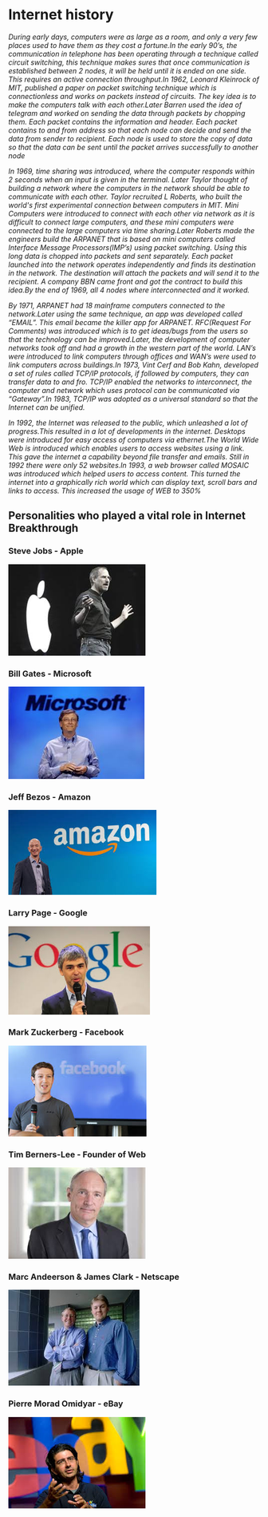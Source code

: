 # Internet history

_During early days, computers were as large as a room, and only a very few places used to have them as they cost a fortune.In the early 90’s, the communication in telephone has been operating through a technique called circuit switching, this technique makes sures that once communication is established between 2 nodes, it will be held until it is ended on one side. This requires an active connection throughput.In 1962, Leonard Kleinrock of MIT, published a paper on packet switching technique which is connectionless and works on packets instead of circuits. The key idea is to make the computers talk with each other.Later Barren used the idea of telegram and worked on sending the data through packets by chopping them. Each packet contains the information and header. Each packet contains to and from address so that each node can decide and send the data from sender to recipient. Each node is used to store the copy of data so that the data can be sent until the packet arrives successfully to another node_

_In 1969, time sharing was introduced, where the computer responds within 2 seconds when an input is given in the terminal. Later Taylor thought of building a network where the computers in the network should be able to communicate with each other. Taylor recruited L Roberts, who built the world's first experimental connection between computers in MIT. Mini Computers were introduced to connect with each other via network as it is difficult to connect large computers, and these mini computers were connected to the large computers via time sharing.Later Roberts made the engineers build the ARPANET that is based on mini computers called Interface Message Processors(IMP’s) using packet switching. Using this long data is chopped into packets and sent separately. Each packet launched into the network operates independently and finds its destination in the network. The destination will attach the packets and will send it to the recipient. A company BBN came front and got the contract to build this idea.By the end of 1969, all 4 nodes where interconnected and it worked._

_By 1971, ARPANET had 18 mainframe computers connected to the network.Later using the same technique, an app was developed called “EMAIL”. This email became the killer app for ARPANET. RFC(Request For Comments) was introduced which is to get ideas/bugs from the users so that the technology can be improved.Later, the development of computer networks took off and had a growth in the western part of the world. LAN’s were introduced to link computers through offices and WAN’s were used to link computers across buildings.In 1973, Vint Cerf and Bob Kahn, developed a set of rules called TCP/IP protocols, if followed by computers, they can transfer data to and fro. TCP/IP enabled the networks to interconnect, the computer and network which uses protocol can be communicated via “Gateway”.In 1983, TCP/IP was adopted as a universal standard so that the Internet can be unified._

_In 1992, the Internet was released to the public, which unleashed a lot of progress.This resulted in a lot of developments in the internet. Desktops were introduced for easy access of computers via ethernet.The World Wide Web is introduced which enables users to access websites using a link. This gave the internet a capability beyond file transfer and emails. Still in 1992 there were only 52 websites.In 1993, a web browser called MOSAIC was introduced which helped users to access content. This turned the internet into a graphically rich world which can display text, scroll bars and links to access. This increased the usage of WEB to 350%_

## Personalities who played a vital role in Internet Breakthrough

### Steve Jobs - Apple

![alt text](https://github.com/avinash2459/History-of-Internet/blob/main/images/apple.jpeg "Steve Jobs")

### Bill Gates - Microsoft

![alt text](https://github.com/avinash2459/History-of-Internet/blob/main/images/microsoft.jpeg "Bill Gates")

### Jeff Bezos - Amazon

![alt text](https://github.com/avinash2459/History-of-Internet/blob/main/images/amazon.jpeg "Jeff Bezos")

### Larry Page - Google

![alt text](https://github.com/avinash2459/History-of-Internet/blob/main/images/google.jpeg "Larry Page")

### Mark Zuckerberg - Facebook

![alt text](https://github.com/avinash2459/History-of-Internet/blob/main/images/facebook.jpeg "Mark Zuckerberg")

### Tim Berners-Lee - Founder of Web

![alt text](https://github.com/avinash2459/History-of-Internet/blob/main/images/TimBerners.jpeg "Tim Berners Lee")

### Marc Andeerson & James Clark - Netscape

![alt text](https://github.com/avinash2459/History-of-Internet/blob/main/images/MarcAndeerson.jpeg "Marc Andeerson and James Clark")

### Pierre Morad Omidyar - eBay

![alt text](https://github.com/avinash2459/History-of-Internet/blob/main/images/pierre.jpeg "Pierre Morad Omidyar")

